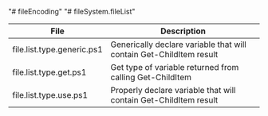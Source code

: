 "# fileEncoding" 
"# fileSystem.fileList" 

| File                              | Description                                                         |
| --------------------------------- | --------------------------------------------------------------------|
| file.list.type.generic.ps1        | Generically declare variable that will contain Get-ChildItem result |                                                             |
| file.list.type.get.ps1            | Get type of variable returned from calling Get-ChildItem            |
| file.list.type.use.ps1            | Properly declare variable that will contain Get-ChildItem result    |                                                     |